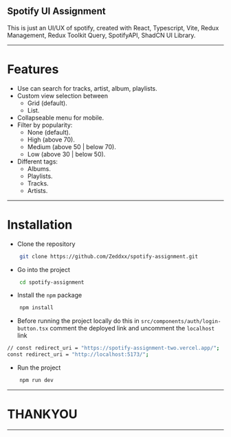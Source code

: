 ## Spotify UI Assignment

This is just an UI/UX of spotify, created with React, Typescript, Vite, Redux Management, Redux Toolkit Query, SpotifyAPI, ShadCN UI Library.

<hr />

# Features
- Use can search for tracks, artist, album, playlists.
- Custom view selection between
  - Grid (default).
  - List.
- Collapseable menu for mobile.
- Filter by popularity:
  - None (default).
  - High (above 70).
  - Medium (above 50 | below 70).
  - Low (above 30 | below 50).
- Different tags:
  - Albums.
  - Playlists.
  - Tracks.
  - Artists.

<hr />

# Installation

- Clone the repository
  
```bash
    git clone https://github.com/Zeddxx/spotify-assignment.git
```

- Go into the project

```bash
    cd spotify-assignment
```

- Install the ``npm`` package

```bash
    npm install
```
- Before running the project locally do this in `src/components/auth/login-button.tsx`
comment the deployed link and uncomment the `localhost` link
```bash
// const redirect_uri = "https://spotify-assignment-two.vercel.app/";
const redirect_uri = "http://localhost:5173/";
```

 - Run the project

```bash
    npm run dev
```

<hr />

# THANKYOU

<hr />
